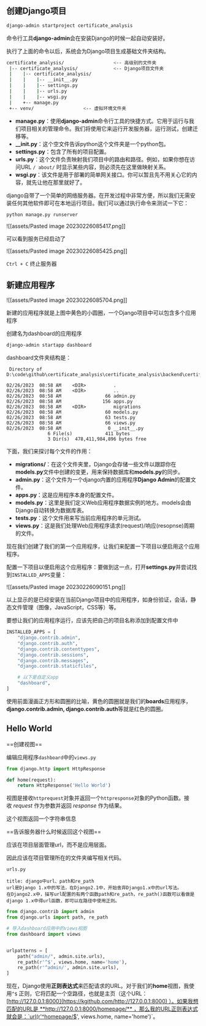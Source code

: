 
## 创建Django项目

```bash
django-admin startproject certificate_analysis
```

命令行工具**django-admin**会在安装Django的时候一起自动安装好。

执行了上面的命令以后，系统会为Django项目生成基础文件夹结构。

```bash
certificate_analysis/                  <-- 高级别的文件夹
 |-- certificate_analysis/             <-- Django项目文件夹
 |    |-- certificate_analysis/
 |    |    |-- __init__.py
 |    |    |-- settings.py
 |    |    |-- urls.py
 |    |    |-- wsgi.py
 |    +-- manage.py
 +-- venv/                  <-- 虚拟环境文件夹
```


-   **manage.py**：使用**django-admin**命令行工具的快捷方式。它用于运行与我们项目相关的管理命令。我们将使用它来运行开发服务器，运行测试，创建迁移等。
-   **__init.py**：这个空文件告诉python这个文件夹是一个python包。
-   **settings.py**：包含了所有的项目配置。
-   **urls.py**：这个文件负责映射我们项目中的路由和路径。例如，如果你想在访问URL `/ about/` 时显示某些内容，则必须先在这里做映射关系。
-   **wsgi.py**：该文件是用于部署的简单网关接口。你可以暂且先不用关心它的内容，就先让他在那里就好了。

django自带了一个简单的网络服务器。在开发过程中非常方便，所以我们无需安装任何其他软件即可在本地运行项目。我们可以通过执行命令来测试一下它：

```bash
python manage.py runserver
```

![[assets/Pasted image 20230226085417.png]]

可以看到服务已经启动了

![[assets/Pasted image 20230226085425.png]]

`Ctrl + C` 终止服务器

## 新建应用程序

![[assets/Pasted image 20230226085704.png]]

新建的应用程序就是上图中黄色的小圆圈，一个Django项目中可以包含多个应用程序

创建名为dashboard的应用程序

```bash
django-admin startapp dashboard
```

dashboard文件夹结构是：

```text
 Directory of D:\code\github\certificate_analysis\certificate_analysis\backend\certificate_analysis\dashboard

02/26/2023  08:58 AM    <DIR>          .
02/26/2023  08:58 AM    <DIR>          ..
02/26/2023  08:58 AM                66 admin.py
02/26/2023  08:58 AM               156 apps.py
02/26/2023  08:58 AM    <DIR>          migrations
02/26/2023  08:58 AM                60 models.py
02/26/2023  08:58 AM                63 tests.py
02/26/2023  08:58 AM                66 views.py
02/26/2023  08:58 AM                 0 __init__.py
               6 File(s)            411 bytes
               3 Dir(s)  478,411,984,896 bytes free

```

下面，我们来探讨每个文件的作用：

-   **migrations/**：在这个文件夹里，Django会存储一些文件以跟踪你在**models.py**文件中创建的变更，用来保持数据库和**models.py**的同步。
-   **admin.py**：这个文件为一个django内置的应用程序**Django Admin**的配置文件。
-   **apps.py**：这是应用程序本身的配置文件。
-   **models.py**：这里是我们定义Web应用程序数据实例的地方。models会由Django自动转换为数据库表。
-   **tests.py**：这个文件用来写当前应用程序的单元测试。
-   **views.py**：这是我们处理Web应用程序请求(request)/响应(resopnse)周期的文件。

现在我们创建了我们的第一个应用程序，让我们来配置一下项目以便启用这个应用程序。

配置一下项目以便启用这个应用程序：要做到这一点，打开**settings.py**并尝试找到`INSTALLED_APPS`变量：

![[assets/Pasted image 20230226090151.png]]

以上显示的是已经安装在当前Django项目中的应用程序，如身份验证，会话，静态文件管理（图像，JavaScript，CSS等）等。

要想让我们的应用程序运行，应该先把自己的项目名称添加到配置文件中

```python
INSTALLED_APPS = [
    "django.contrib.admin",
    "django.contrib.auth",
    "django.contrib.contenttypes",
    "django.contrib.sessions",
    "django.contrib.messages",
    "django.contrib.staticfiles",

    # 以下是自定义app
    "dashboard",
]

```

使用前面漫画正方形和圆圈的比喻，黄色的圆圈就是我们的**boards**应用程序，**django.contrib.admin, django.contrib.auth**等就是红色的圆圈。


## Hello World

==创建视图==

编辑应用程序`dashboard`中的`views.py`

```python
from django.http import HttpResponse

def home(request):
    return HttpResponse('Hello World')
```

视图是接收`httprequest`对象并返回一个`httpresponse`对象的Python函数。接收 _request_ 作为参数并返回 _response_ 作为结果。

这个视图返回一个字符串信息

==告诉服务器什么时候返回这个视图==

应该在项目层面管理url，而不是应用层面。

因此应该在项目管理所在的文件夹编写相关代码。

`urls.py`

```ad-tip
title: django中url、path和re_path
url是Django 1.x中的写法，在Django2.1中，开始舍弃Django1.x中的url写法。
在Django2.x中，描写url配置的有两个函数path和re_path，re_path()函数可以看做是django 1.x中得url函数，即可以在路径中使用正则。
```


```python
from django.contrib import admin
from django.urls import path, re_path

# 导入dashboard应用中的views视图
from dashboard import views


urlpatterns = [
    path("admin/", admin.site.urls),
    re_path(r'^$', views.home, name='home'),
    re_path(r'^admin/', admin.site.urls),
]
```

现在，Django使用**正则表达式**来匹配请求的URL。对于我们的**home**视图，我使用`^$` 正则，它将匹配一个空路径，也就是主页（这个URL：[http://127.0.0.1:8000](https://kgithub.com/http://127.0.0.1:8000) ）。如果我想匹配的URL是 **http://127.0.0.1:8000/homepage/** ，那么我的URL正则表达式就会是：`url(r'^homepage/$', views.home, name='home')`。

